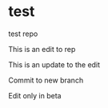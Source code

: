 # test
test repo

This is an edit to rep

This is an update to the edit

Commit to new branch

Edit only in beta
